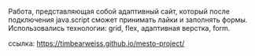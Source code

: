 Работа, представляющая собой адаптивный сайт, который после подключения java.script сможет принимать лайки и заполнять формы.
Использовались технологии: grid, flex, адаптивная верстка, form.

ссылка: https://timbearweiss.github.io/mesto-project/
